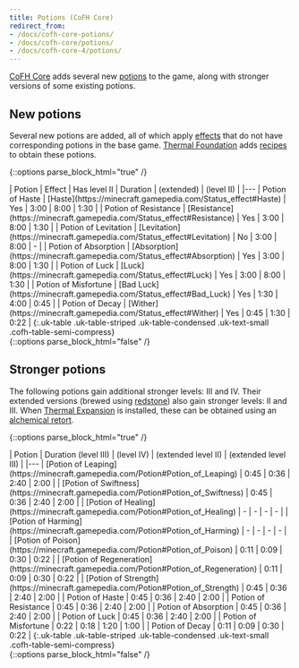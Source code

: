 ```yaml
---
title: Potions (CoFH Core)
redirect_from:
- /docs/cofh-core-potions/
- /docs/cofh-core/potions/
- /docs/cofh-core-4/potions/
---
```


[CoFH Core](/docs/1.12/cofh-core-4/) adds several new
[potions](https://minecraft.gamepedia.com/Potion) to the game, along with
stronger versions of some existing potions.


New potions
-----------

Several new potions are added, all of which apply
[effects](https://minecraft.gamepedia.com/Status_effects) that do not have
corresponding potions in the base game. [Thermal
Foundation](/docs/1.12/thermal-foundation-2/) adds [recipes](/docs/1.12/thermal-foundation-2/potion-recipes/)
to obtain these potions.

{::options parse_block_html="true" /}
<div class="uk-overflow-container">
| Potion | Effect | Has level II | Duration | (extended) | (level II) |
|---
| Potion of Haste | [Haste](https://minecraft.gamepedia.com/Status_effect#Haste) | Yes | 3:00 | 8:00 | 1:30 |
| Potion of Resistance | [Resistance](https://minecraft.gamepedia.com/Status_effect#Resistance) | Yes | 3:00 | 8:00 | 1:30 |
| Potion of Levitation | [Levitation](https://minecraft.gamepedia.com/Status_effect#Levitation) | No | 3:00 | 8:00 | - |
| Potion of Absorption | [Absorption](https://minecraft.gamepedia.com/Status_effect#Absorption) | Yes | 3:00 | 8:00 | 1:30 |
| Potion of Luck | [Luck](https://minecraft.gamepedia.com/Status_effect#Luck) | Yes | 3:00 | 8:00 | 1:30 |
| Potion of Misfortune | [Bad Luck](https://minecraft.gamepedia.com/Status_effect#Bad_Luck) | Yes | 1:30 | 4:00 | 0:45 |
| Potion of Decay | [Wither](https://minecraft.gamepedia.com/Status_effect#Wither) | Yes | 0:45 | 1:30 | 0:22 |
{:.uk-table .uk-table-striped .uk-table-condensed .uk-text-small .cofh-table-semi-compress}
</div>
{::options parse_block_html="false" /}


Stronger potions
----------------

The following potions gain additional stronger levels: III and IV. Their
extended versions (brewed using
[redstone](https://minecraft.gamepedia.com/Redstone)) also gain stronger levels:
II and III. When [Thermal Expansion](/docs/1.12/thermal-expansion-5/) is installed,
these can be obtained using an [alchemical
retort](/docs/1.12/thermal-expansion-5/augment-alchemical-retort/).

{::options parse_block_html="true" /}
<div class="uk-overflow-container">
| Potion | Duration (level III) | (level IV) | (extended level II) | (extended level III) |
|---
| [Potion of Leaping](https://minecraft.gamepedia.com/Potion#Potion_of_Leaping) | 0:45 | 0:36 | 2:40 | 2:00 |
| [Potion of Swiftness](https://minecraft.gamepedia.com/Potion#Potion_of_Swiftness) | 0:45 | 0:36 | 2:40 | 2:00 |
| [Potion of Healing](https://minecraft.gamepedia.com/Potion#Potion_of_Healing) | - | - | - | - |
| [Potion of Harming](https://minecraft.gamepedia.com/Potion#Potion_of_Harming) | - | - | - | - |
| [Potion of Poison](https://minecraft.gamepedia.com/Potion#Potion_of_Poison) | 0:11 | 0:09 | 0:30 | 0:22 |
| [Potion of Regeneration](https://minecraft.gamepedia.com/Potion#Potion_of_Regeneration) | 0:11 | 0:09 | 0:30 | 0:22 |
| [Potion of Strength](https://minecraft.gamepedia.com/Potion#Potion_of_Strength) | 0:45 | 0:36 | 2:40 | 2:00 |
| Potion of Haste | 0:45 | 0:36 | 2:40 | 2:00 |
| Potion of Resistance | 0:45 | 0:36 | 2:40 | 2:00 |
| Potion of Absorption | 0:45 | 0:36 | 2:40 | 2:00 |
| Potion of Luck | 0:45 | 0:36 | 2:40 | 2:00 |
| Potion of Misfortune | 0:22 | 0:18 | 1:20 | 1:00 |
| Potion of Decay | 0:11 | 0:09 | 0:30 | 0:22 |
{:.uk-table .uk-table-striped .uk-table-condensed .uk-text-small .cofh-table-semi-compress}
</div>
{::options parse_block_html="false" /}
